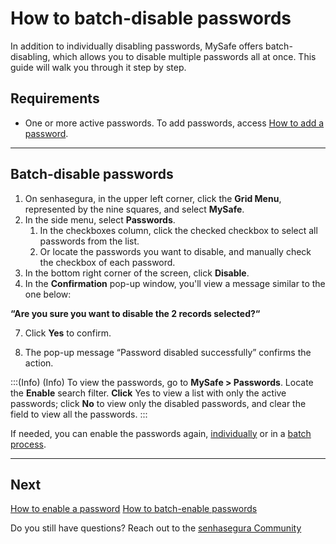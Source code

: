 # How to batch-disable passwords

In addition to individually disabling passwords, MySafe offers batch-disabling,  which allows you to disable multiple passwords all at once. This guide will walk you through it step by step.

## Requirements

* One or more active passwords. To add passwords, access [How to add a password](/v3-32/docs/mysafe-passwords-add).

* * *

## Batch-disable passwords

1. On senhasegura, in the upper left corner, click the **Grid Menu**, represented by the nine squares, and select **MySafe**.
2. In the side menu, select **Passwords**. 
    1. In the checkboxes column, click the checked checkbox to select all passwords from the list.
    2. Or locate the passwords you want to disable, and manually check the checkbox of each password.
5. In the bottom right corner of the screen, click **Disable**.
6. In the **Confirmation** pop-up window, you'll view a message similar to the one below:

 **“Are you sure you want to disable the 2 records selected?“**

7. Click **Yes** to confirm.

8. The pop-up message “Password disabled successfully” confirms the action.


:::(Info) (Info)
To view the passwords, go to **MySafe > Passwords**. Locate the **Enable** search filter. **Click** Yes to view a list with only the active passwords; click **No** to view only the disabled passwords, and clear the field to view all the passwords.
:::

If needed, you can enable the passwords again, [individually](/v3-32/docs/mysafe-passwords-enable) or in a [batch process](/v3-32/docs/mysafe-passwords-batch-enable).
***

## Next
[How to enable a password](/v3-32/docs/mysafe-passwords-enable)
[How to batch-enable passwords](/v3-32/docs/mysafe-passwords-batch-enable)

Do you still have questions? Reach out to the [senhasegura Community](https://community.senhasegura.io/)

